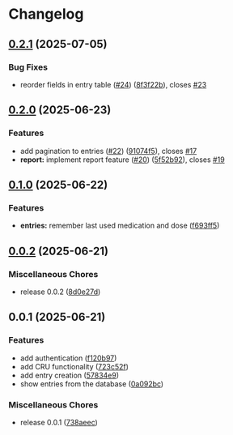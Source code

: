 # Changelog

## [0.2.1](https://github.com/rickenharp/adh_diary/compare/v0.2.0...v0.2.1) (2025-07-05)


### Bug Fixes

* reorder fields in entry table ([#24](https://github.com/rickenharp/adh_diary/issues/24)) ([8f3f22b](https://github.com/rickenharp/adh_diary/commit/8f3f22bc1a95c16c0df299fd1b72208b20ae1804)), closes [#23](https://github.com/rickenharp/adh_diary/issues/23)

## [0.2.0](https://github.com/rickenharp/adh_diary/compare/v0.1.0...v0.2.0) (2025-06-23)


### Features

* add pagination to entries ([#22](https://github.com/rickenharp/adh_diary/issues/22)) ([91074f5](https://github.com/rickenharp/adh_diary/commit/91074f502287d95f478d28b637128ef7f0efd3de)), closes [#17](https://github.com/rickenharp/adh_diary/issues/17)
* **report:** implement report feature ([#20](https://github.com/rickenharp/adh_diary/issues/20)) ([5f52b92](https://github.com/rickenharp/adh_diary/commit/5f52b924b83a329069996349706405130e40db14)), closes [#19](https://github.com/rickenharp/adh_diary/issues/19)

## [0.1.0](https://github.com/rickenharp/adh_diary/compare/v0.0.2...v0.1.0) (2025-06-22)


### Features

* **entries:** remember last used medication and dose ([f693ff5](https://github.com/rickenharp/adh_diary/commit/f693ff53dc3de299dfaa3ee9e81c8add1c2a9705))

## [0.0.2](https://github.com/rickenharp/adh_diary/compare/v0.0.1...v0.0.2) (2025-06-21)


### Miscellaneous Chores

* release 0.0.2 ([8d0e27d](https://github.com/rickenharp/adh_diary/commit/8d0e27da52846b3bf5a7abc0b12a4c79e066861b))

## 0.0.1 (2025-06-21)


### Features

* add authentication ([f120b97](https://github.com/rickenharp/adh_diary/commit/f120b975c9d22fbeb88824978bf298c95e854058))
* add CRU functionality ([723c52f](https://github.com/rickenharp/adh_diary/commit/723c52fd14a8bc6d938a5252ba0f38b0b35a1309))
* add entry creation ([57834e9](https://github.com/rickenharp/adh_diary/commit/57834e99a5c42a2c7aa19b37a973aa99aed00524))
* show entries from the database ([0a092bc](https://github.com/rickenharp/adh_diary/commit/0a092bc8368e9859f811c7463724a9069b6e5ca4))


### Miscellaneous Chores

* release 0.0.1 ([738aeec](https://github.com/rickenharp/adh_diary/commit/738aeec6c3f7274d47ed9ff91ab343c6df5e0bc1))
